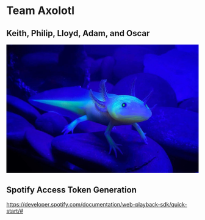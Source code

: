 # Team Axolotl

## Keith, Philip, Lloyd, Adam, and Oscar

**![](/assets/GFP-axolotl.jpeg)**

## Spotify Access Token Generation
https://developer.spotify.com/documentation/web-playback-sdk/quick-start/#
